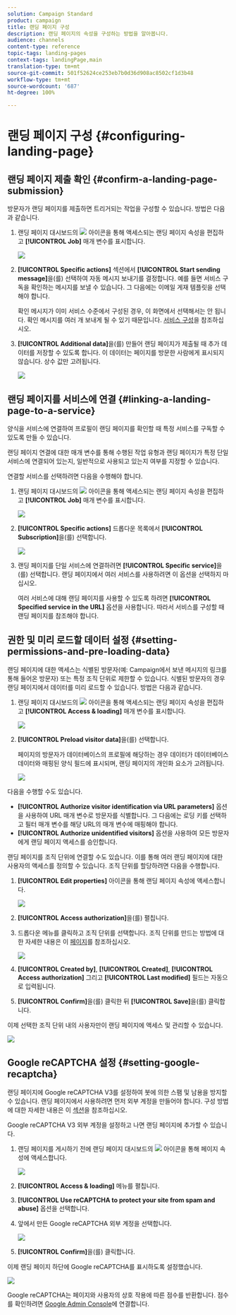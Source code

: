 ```yaml
---
solution: Campaign Standard
product: campaign
title: 랜딩 페이지 구성
description: 랜딩 페이지의 속성을 구성하는 방법을 알아봅니다.
audience: channels
content-type: reference
topic-tags: landing-pages
context-tags: landingPage,main
translation-type: tm+mt
source-git-commit: 501f52624ce253eb7b0d36d908ac8502cf1d3b48
workflow-type: tm+mt
source-wordcount: '687'
ht-degree: 100%

---
```



# 랜딩 페이지 구성 {#configuring-landing-page}

## 랜딩 페이지 제출 확인 {#confirm-a-landing-page-submission}

방문자가 랜딩 페이지를 제출하면 트리거되는 작업을 구성할 수 있습니다. 방법은 다음과 같습니다.

1. 랜딩 페이지 대시보드의 ![](assets/edit_darkgrey-24px.png) 아이콘을 통해 액세스되는 랜딩 페이지 속성을 편집하고 **[!UICONTROL Job]** 매개 변수를 표시합니다.

   ![](assets/lp_edit_properties_button.png)

1. **[!UICONTROL Specific actions]** 섹션에서 **[!UICONTROL Start sending message]**&#x200B;을(를) 선택하여 자동 메시지 보내기를 결정합니다. 예를 들면 서비스 구독을 확인하는 메시지를 보낼 수 있습니다. 그 다음에는 이메일 게재 템플릿을 선택해야 합니다.

   확인 메시지가 이미 서비스 수준에서 구성된 경우, 이 화면에서 선택해서는 안 됩니다. 확인 메시지를 여러 개 보내게 될 수 있기 때문입니다. [서비스 구성](../../audiences/using/creating-a-service.md)을 참조하십시오.

1. **[!UICONTROL Additional data]**&#x200B;을(를) 만들어 랜딩 페이지가 제출될 때 추가 데이터를 저장할 수 있도록 합니다. 이 데이터는 페이지를 방문한 사람에게 표시되지 않습니다. 상수 값만 고려됩니다.

   ![](assets/lp_parameters_6.png)

## 랜딩 페이지를 서비스에 연결 {#linking-a-landing-page-to-a-service}

양식을 서비스에 연결하여 프로필이 랜딩 페이지를 확인할 때 특정 서비스를 구독할 수 있도록 만들 수 있습니다.

랜딩 페이지 연결에 대한 매개 변수를 통해 수행된 작업 유형과 랜딩 페이지가 특정 단일 서비스에 연결되어 있는지, 일반적으로 사용되고 있는지 여부를 지정할 수 있습니다.

연결할 서비스를 선택하려면 다음을 수행해야 합니다.

1. 랜딩 페이지 대시보드의 ![](assets/edit_darkgrey-24px.png) 아이콘을 통해 액세스되는 랜딩 페이지 속성을 편집하고 **[!UICONTROL Job]** 매개 변수를 표시합니다.

   ![](assets/lp_edit_properties_button.png)

1. **[!UICONTROL Specific actions]** 드롭다운 목록에서 **[!UICONTROL Subscription]**&#x200B;을(를) 선택합니다.

   ![](assets/lp_parameters_5.png)

1. 랜딩 페이지를 단일 서비스에 연결하려면 **[!UICONTROL Specific service]**&#x200B;을(를) 선택합니다. 랜딩 페이지에서 여러 서비스를 사용하려면 이 옵션을 선택하지 마십시오.

   여러 서비스에 대해 랜딩 페이지를 사용할 수 있도록 하려면 **[!UICONTROL Specified service in the URL]** 옵션을 사용합니다. 따라서 서비스를 구성할 때 랜딩 페이지를 참조해야 합니다.

## 권한 및 미리 로드할 데이터 설정 {#setting-permissions-and-pre-loading-data}

랜딩 페이지에 대한 액세스는 식별된 방문자(예: Campaign에서 보낸 메시지의 링크를 통해 들어온 방문자) 또는 특정 조직 단위로 제한할 수 있습니다.
식별된 방문자의 경우 랜딩 페이지에서 데이터를 미리 로드할 수 있습니다. 방법은 다음과 같습니다.

1. 랜딩 페이지 대시보드의 ![](assets/edit_darkgrey-24px.png) 아이콘을 통해 액세스되는 랜딩 페이지 속성을 편집하고 **[!UICONTROL Access & loading]** 매개 변수를 표시합니다.

   ![](assets/lp_edit_properties_button.png)

1. **[!UICONTROL Preload visitor data]**&#x200B;을(를) 선택합니다.

   페이지의 방문자가 데이터베이스의 프로필에 해당하는 경우 데이터가 데이터베이스 데이터와 매핑된 양식 필드에 표시되며, 랜딩 페이지의 개인화 요소가 고려됩니다.

   ![](assets/lp_parameters_3.png)

다음을 수행할 수도 있습니다.

* **[!UICONTROL Authorize visitor identification via URL parameters]** 옵션을 사용하여 URL 매개 변수로 방문자를 식별합니다. 그 다음에는 로딩 키를 선택하고 필터 매개 변수를 해당 URL의 매개 변수에 매핑해야 합니다.
* **[!UICONTROL Authorize unidentified visitors]** 옵션을 사용하여 모든 방문자에게 랜딩 페이지 액세스를 승인합니다.

랜딩 페이지를 조직 단위에 연결할 수도 있습니다. 이를 통해 여러 랜딩 페이지에 대한 사용자의 액세스를 정의할 수 있습니다. 조직 단위를 할당하려면 다음을 수행합니다.

1. **[!UICONTROL Edit properties]** 아이콘을 통해 랜딩 페이지 속성에 액세스합니다.

   ![](assets/lp_parameters_google3.png)

1. **[!UICONTROL Access authorization]**&#x200B;을(를) 펼칩니다.

1. 드롭다운 메뉴를 클릭하고 조직 단위를 선택합니다. 조직 단위를 만드는 방법에 대한 자세한 내용은 이 [페이지](../../administration/using/organizational-units.md)를 참조하십시오.

   ![](assets/lp_org_unit_2.png)

1. **[!UICONTROL Created by]**, **[!UICONTROL Created]**, **[!UICONTROL Access authorization]** 그리고 **[!UICONTROL Last modified]** 필드는 자동으로 입력됩니다.

1. **[!UICONTROL Confirm]**&#x200B;을(를) 클릭한 뒤 **[!UICONTROL Save]**&#x200B;을(를) 클릭합니다.

이제 선택한 조직 단위 내의 사용자만이 랜딩 페이지에 액세스 및 관리할 수 있습니다.

![](assets/lp_org_unit_3.png)

## Google reCAPTCHA 설정 {#setting-google-recaptcha}

랜딩 페이지에 Google reCAPTCHA V3를 설정하여 봇에 의한 스팸 및 남용을 방지할 수 있습니다. 랜딩 페이지에서 사용하려면 먼저 외부 계정을 만들어야 합니다. 구성 방법에 대한 자세한 내용은 이 [섹션](../../administration/using/external-accounts.md#google-recaptcha-external-account)을 참조하십시오.

Google reCAPTCHA V3 외부 계정을 설정하고 나면 랜딩 페이지에 추가할 수 있습니다.

1. 랜딩 페이지를 게시하기 전에 랜딩 페이지 대시보드의 ![](assets/edit_darkgrey-24px.png) 아이콘을 통해 페이지 속성에 액세스합니다.

   ![](assets/lp_parameters_google3.png)

1. **[!UICONTROL Access & loading]** 메뉴를 펼칩니다.
1. **[!UICONTROL Use reCAPTCHA to protect your site from spam and abuse]** 옵션을 선택합니다.
1. 앞에서 만든 Google reCAPTCHA 외부 계정을 선택합니다.

   ![](assets/lp_parameters_google.png)

1. **[!UICONTROL Confirm]**&#x200B;을(를) 클릭합니다.

이제 랜딩 페이지 하단에 Google reCAPTCHA를 표시하도록 설정했습니다.

![](assets/lp_parameters_google2.png)

Google reCAPTCHA는 페이지와 사용자의 상호 작용에 따른 점수를 반환합니다. 점수를 확인하려면 [Google Admin Console](https://g.co/recaptcha/admin)에 연결합니다.
